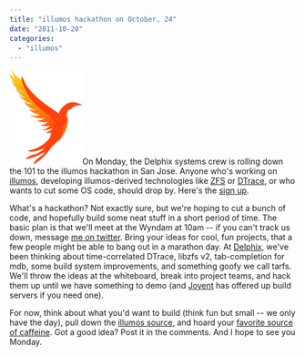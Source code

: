 ```yaml
---
title: "illumos hackathon on October, 24"
date: "2011-10-20"
categories: 
  - "illumos"
---
```


[![](images/IllumosPhoenixRGB.png "IllumosPhoenixRGB")](http://ahl.dtrace.org/wp-content/uploads/2011/10/IllumosPhoenixRGB.png)On Monday, the Delphix systems crew is rolling down the 101 to the illumos hackathon in San Jose. Anyone who's working on [illumos](https://www.illumos.org/), developing illumos-derived technologies like [ZFS](http://en.wikipedia.org/wiki/ZFS) or [DTrace](http://en.wikipedia.org/wiki/DTrace), or who wants to cut some OS code, should drop by. Here's the [sign up](http://www.eventbrite.com/event/2334121420).

What's a hackathon? Not exactly sure, but we're hoping to cut a bunch of code, and hopefully build some neat stuff in a short period of time. The basic plan is that we'll meet at the Wyndam at 10am -- if you can't track us down, message [me on twitter](http://twitter.com/#!/ahl). Bring your ideas for cool, fun projects, that a few people might be able to bang out in a marathon day. At [Delphix](http://www.delphix.com), we've been thinking about time-correlated DTrace, libzfs v2, tab-completion for mdb, some build system improvements, and something goofy we call tarfs. We'll throw the ideas at the whiteboard, break into project teams, and hack them up until we have something to demo (and [Joyent](http://www.joyent.com/) has offered up build servers if you need one).

For now, think about what you'd want to build (think fun but small -- we only have the day), pull down the [illumos source](https://github.com/illumos/illumos-gate), and hoard your [favorite source of caffeine](http://en.wikipedia.org/wiki/Jolt_Cola). Got a good idea? Post it in the comments. And I hope to see you Monday.
